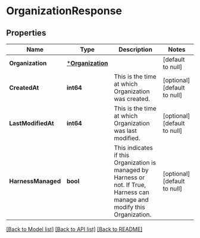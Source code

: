 # OrganizationResponse

## Properties
Name | Type | Description | Notes
------------ | ------------- | ------------- | -------------
**Organization** | [***Organization**](Organization.md) |  | [default to null]
**CreatedAt** | **int64** | This is the time at which Organization was created. | [optional] [default to null]
**LastModifiedAt** | **int64** | This is the time at which Organization was last modified. | [optional] [default to null]
**HarnessManaged** | **bool** | This indicates if this Organization is managed by Harness or not. If True, Harness can manage and modify this Organization. | [optional] [default to null]

[[Back to Model list]](../README.md#documentation-for-models) [[Back to API list]](../README.md#documentation-for-api-endpoints) [[Back to README]](../README.md)

